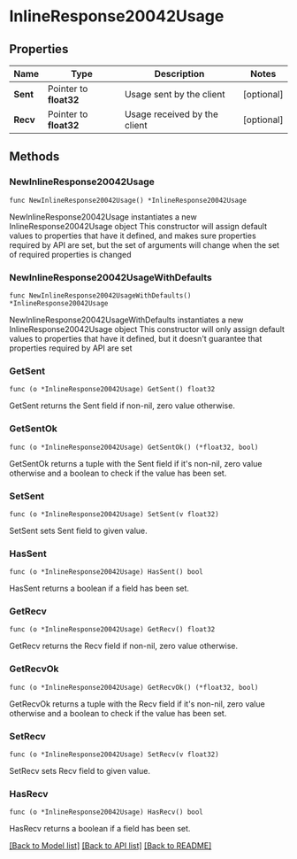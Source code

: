 # InlineResponse20042Usage

## Properties

Name | Type | Description | Notes
------------ | ------------- | ------------- | -------------
**Sent** | Pointer to **float32** | Usage sent by the client | [optional] 
**Recv** | Pointer to **float32** | Usage received by the client | [optional] 

## Methods

### NewInlineResponse20042Usage

`func NewInlineResponse20042Usage() *InlineResponse20042Usage`

NewInlineResponse20042Usage instantiates a new InlineResponse20042Usage object
This constructor will assign default values to properties that have it defined,
and makes sure properties required by API are set, but the set of arguments
will change when the set of required properties is changed

### NewInlineResponse20042UsageWithDefaults

`func NewInlineResponse20042UsageWithDefaults() *InlineResponse20042Usage`

NewInlineResponse20042UsageWithDefaults instantiates a new InlineResponse20042Usage object
This constructor will only assign default values to properties that have it defined,
but it doesn't guarantee that properties required by API are set

### GetSent

`func (o *InlineResponse20042Usage) GetSent() float32`

GetSent returns the Sent field if non-nil, zero value otherwise.

### GetSentOk

`func (o *InlineResponse20042Usage) GetSentOk() (*float32, bool)`

GetSentOk returns a tuple with the Sent field if it's non-nil, zero value otherwise
and a boolean to check if the value has been set.

### SetSent

`func (o *InlineResponse20042Usage) SetSent(v float32)`

SetSent sets Sent field to given value.

### HasSent

`func (o *InlineResponse20042Usage) HasSent() bool`

HasSent returns a boolean if a field has been set.

### GetRecv

`func (o *InlineResponse20042Usage) GetRecv() float32`

GetRecv returns the Recv field if non-nil, zero value otherwise.

### GetRecvOk

`func (o *InlineResponse20042Usage) GetRecvOk() (*float32, bool)`

GetRecvOk returns a tuple with the Recv field if it's non-nil, zero value otherwise
and a boolean to check if the value has been set.

### SetRecv

`func (o *InlineResponse20042Usage) SetRecv(v float32)`

SetRecv sets Recv field to given value.

### HasRecv

`func (o *InlineResponse20042Usage) HasRecv() bool`

HasRecv returns a boolean if a field has been set.


[[Back to Model list]](../README.md#documentation-for-models) [[Back to API list]](../README.md#documentation-for-api-endpoints) [[Back to README]](../README.md)


